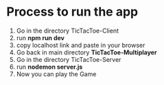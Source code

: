 # Process to run the app
<ol>
  <li> Go in the directory TicTacToe-Client</li>
  <li> run <b>npm run dev</b></li>
  <li> copy localhost link and paste in your browser </li>
  <li> Go back in main directory <b>TicTacToe-Multiplayer</b></li>
  <li> Go in the directory TicTacToe-Server</li>
  <li> run <b>nodemon server.js</b></li>
  <li> Now you can play the Game</li>
</ol>
